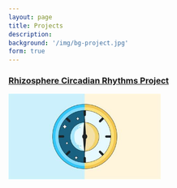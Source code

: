 ```yaml
---
layout: page
title: Projects
description: 
background: '/img/bg-project.jpg'
form: true
---
```



### [Rhizosphere Circadian Rhythms Project](/project/rcr.md)
<img src="project/clock.jpg" width="300" align="middle">




